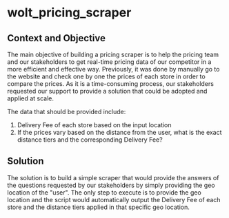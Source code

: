 # wolt_pricing_scraper

## Context and Objective

The main objective of building a pricing scraper is to help the pricing team and our stakeholders to get real-time pricing data of our competitor in a more efficient and effective way. Previously, it was done by manually go to the website and check one by one the prices of each store in order to compare the prices. As it is a time-consuming process, our stakeholders requested our support to provide a solution that could be adopted and applied at scale.

The data that should be provided include:

1. Delivery Fee of each store based on the input location
2. If the prices vary based on the distance from the user, what is the exact distance tiers and the corresponding Delivery Fee?

## Solution

The solution is to build a simple scraper that would provide the answers of the questions requested by our stakeholders by simply providing the geo location of the "user". The only step to execute is to provide the geo location and the script would automatically output the Delivery Fee of each store and the distance tiers applied in that specific geo location.
